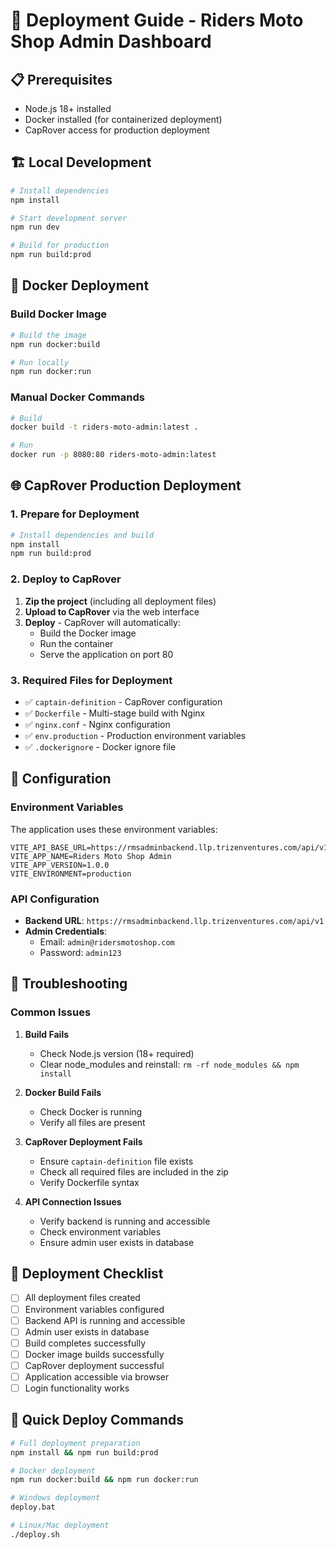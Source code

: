 # 🚀 Deployment Guide - Riders Moto Shop Admin Dashboard

## 📋 Prerequisites

- Node.js 18+ installed
- Docker installed (for containerized deployment)
- CapRover access for production deployment

## 🏗️ Local Development

```bash
# Install dependencies
npm install

# Start development server
npm run dev

# Build for production
npm run build:prod
```

## 🐳 Docker Deployment

### Build Docker Image
```bash
# Build the image
npm run docker:build

# Run locally
npm run docker:run
```

### Manual Docker Commands
```bash
# Build
docker build -t riders-moto-admin:latest .

# Run
docker run -p 8080:80 riders-moto-admin:latest
```

## 🌐 CapRover Production Deployment

### 1. Prepare for Deployment
```bash
# Install dependencies and build
npm install
npm run build:prod
```

### 2. Deploy to CapRover
1. **Zip the project** (including all deployment files)
2. **Upload to CapRover** via the web interface
3. **Deploy** - CapRover will automatically:
   - Build the Docker image
   - Run the container
   - Serve the application on port 80

### 3. Required Files for Deployment
- ✅ `captain-definition` - CapRover configuration
- ✅ `Dockerfile` - Multi-stage build with Nginx
- ✅ `nginx.conf` - Nginx configuration
- ✅ `env.production` - Production environment variables
- ✅ `.dockerignore` - Docker ignore file

## 🔧 Configuration

### Environment Variables
The application uses these environment variables:

```env
VITE_API_BASE_URL=https://rmsadminbackend.llp.trizenventures.com/api/v1
VITE_APP_NAME=Riders Moto Shop Admin
VITE_APP_VERSION=1.0.0
VITE_ENVIRONMENT=production
```

### API Configuration
- **Backend URL**: `https://rmsadminbackend.llp.trizenventures.com/api/v1`
- **Admin Credentials**: 
  - Email: `admin@ridersmotoshop.com`
  - Password: `admin123`

## 🚨 Troubleshooting

### Common Issues

1. **Build Fails**
   - Check Node.js version (18+ required)
   - Clear node_modules and reinstall: `rm -rf node_modules && npm install`

2. **Docker Build Fails**
   - Check Docker is running
   - Verify all files are present

3. **CapRover Deployment Fails**
   - Ensure `captain-definition` file exists
   - Check all required files are included in the zip
   - Verify Dockerfile syntax

4. **API Connection Issues**
   - Verify backend is running and accessible
   - Check environment variables
   - Ensure admin user exists in database

## 📝 Deployment Checklist

- [ ] All deployment files created
- [ ] Environment variables configured
- [ ] Backend API is running and accessible
- [ ] Admin user exists in database
- [ ] Build completes successfully
- [ ] Docker image builds successfully
- [ ] CapRover deployment successful
- [ ] Application accessible via browser
- [ ] Login functionality works

## 🎯 Quick Deploy Commands

```bash
# Full deployment preparation
npm install && npm run build:prod

# Docker deployment
npm run docker:build && npm run docker:run

# Windows deployment
deploy.bat

# Linux/Mac deployment
./deploy.sh
```
